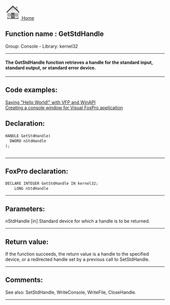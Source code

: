 [<img src="../../images/home.png"> Home ](https://github.com/VFPX/Win32API)  

## Function name : GetStdHandle
Group: Console - Library: kernel32    
***  


#### The GetStdHandle function retrieves a handle for the standard input, standard output, or standard error device.
***  


## Code examples:
[Saying "Hello World!" with VFP and WinAPI](../../samples/sample_119.md)  
[Creating a console window for Visual FoxPro application](../../samples/sample_474.md)  

## Declaration:
```foxpro  
HANDLE GetStdHandle(
  DWORD nStdHandle
);
  
```  
***  


## FoxPro declaration:
```foxpro  
DECLARE INTEGER GetStdHandle IN kernel32;
	LONG nStdHandle  
```  
***  


## Parameters:
nStdHandle 
[in] Standard device for which a handle is to be returned.
  
***  


## Return value:
If the function succeeds, the return value is a handle to the specified device, or a redirected handle set by a previous call to SetStdHandle.  
***  


## Comments:
See also:  SetStdHandle, WriteConsole, WriteFile, CloseHandle.  
  
***  

